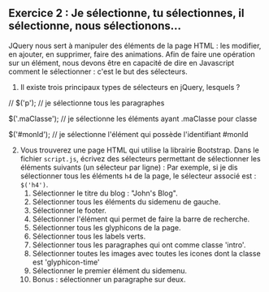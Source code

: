 ## Exercice 2 : Je sélectionne, tu sélectionnes, il sélectionne, nous sélectionons...

JQuery nous sert à manipuler des éléments de la page HTML : les modifier, en ajouter, en supprimer, faire des animations.
Afin de faire une opération sur un élément, nous devons être en capacité de dire en Javascript comment le sélectionner : c'est le but des sélecteurs.

1. Il existe trois principaux types de sélecteurs en jQuery, lesquels ?

// $('p'); // je sélectionne tous les paragraphes

$('.maClasse'); // je sélectionne les éléments ayant .maClasse pour classe

$('#monId'); // je sélectionne l'élément qui possède l'identifiant #monId


2. Vous trouverez une page HTML qui utilise la librairie Bootstrap. Dans le fichier `script.js`, écrivez des sélecteurs permettant de sélectionner les éléments suivants (un sélecteur par ligne) : Par exemple, si je dis sélectionner tous les éléments `h4` de la page, le sélecteur associé est : `$('h4')`.
   1. Sélectionner le titre du blog : "John's Blog". 
   2. Sélectionner tous les éléments du sidemenu de gauche.
   3. Sélectionner le footer.
   4. Sélectionner l'élément qui permet de faire la barre de recherche.
   5. Sélectionner tous les glyphicons de la page.
   6. Sélectionner tous les labels verts.
   7. Sélectionner tous les paragraphes qui ont comme classe 'intro'.
   8. Sélectionner toutes les images avec toutes les icones dont la classe est 'glyphicon-time'
   9. Sélectionner le premier élément du sidemenu.
   10. Bonus : sélectionner un paragraphe sur deux.
